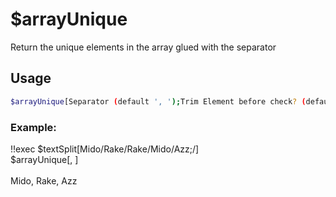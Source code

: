 # $arrayUnique

Return the unique elements in the array glued with the separator

## Usage

```bash
$arrayUnique[Separator (default ', ');Trim Element before check? (default is yes);array name (optional)]
```

### Example:
<discord-messages>
          <discord-message :bot="false" role-color="#ffcc9a" author="Member">
        !!exec $textSplit[Mido/Rake/Rake/Mido/Azz;/]<br>$arrayUnique[, ]<br><br>
          </discord-message>
          <discord-message :bot="true" role-color="#0099ff" author="Custom Command" avatar="https://media.discordapp.net/avatars/725721249652670555/781224f90c3b841ba5b40678e032f74a.webp">
        Mido, Rake, Azz
        </discord-message>
</discord-messages>